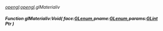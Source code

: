 _[opengl](../../modules/opengl/opengl-module.md):[opengl](../../modules/opengl/opengl-module.md).glMaterialiv_
##### Function glMaterialiv:Void( face:[GLenum](../../modules/opengl/opengl-glenum.md),pname:[GLenum](../../modules/opengl/opengl-glenum.md),params:[GLint](../../modules/opengl/opengl-glint.md) Ptr )
